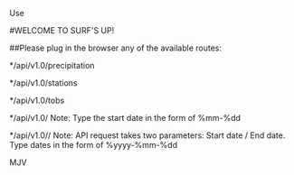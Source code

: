 Use 


#WELCOME TO SURF'S UP! 

##Please plug in the browser any of the available routes: 

*/api/v1.0/precipitation

*/api/v1.0/stations

*/api/v1.0/tobs

*/api/v1.0/
Note: Type the start date in the form of %mm-%dd

*/api/v1.0//
Note: API request takes two parameters: Start date / End date. Type dates in the form of %yyyy-%mm-%dd



MJV
